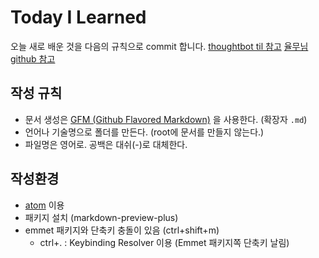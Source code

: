 # Today I Learned

오늘 새로 배운 것을 다음의 규칙으로 commit 합니다.
[thoughtbot til 참고](https://github.com/thoughtbot/til)
[율무님 github 참고](https://github.com/milooy/TIL)

## 작성 규칙
- 문서 생성은 [GFM (Github Flavored Markdown)](https://help.github.com/articles/github-flavored-markdown/) 을 사용한다. (확장자 `.md`)
- 언어나 기술명으로 폴더를 만든다. (root에 문서를 만들지 않는다.)
- 파일명은 영어로. 공백은 대쉬(-)로 대체한다.

## 작성환경
- [atom](https://atom.io/) 이용
- 패키지 설치 (markdown-preview-plus)
- emmet 패키지와 단축키 충돌이 있음 (ctrl+shift+m)
  - ctrl+. : Keybinding Resolver 이용 (Emmet 패키지쪽 단축키 날림)
